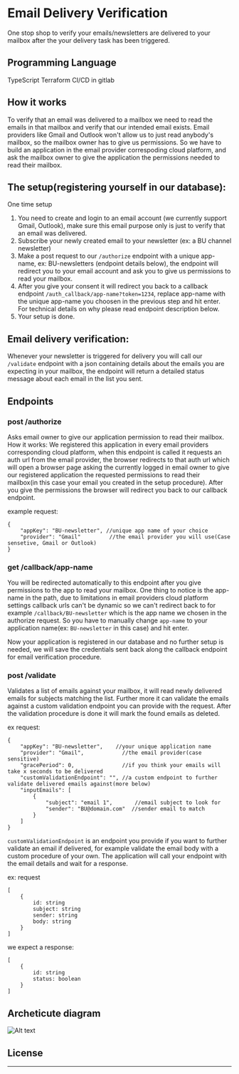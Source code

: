 # Email Delivery Verification

One stop shop to verify your emails/newsletters are delivered to your mailbox after the your delivery task has been triggered.

## Programming Language

TypeScript
Terraform
CI/CD in gitlab

## How it  works

To verify that an email was delivered to a mailbox we need to read the emails in that mailbox and verify that our intended email exists.
Email providers like Gmail and Outlook won't allow us to just read anybody's mailbox, so the mailbox owner has to give us permissions. So we have to build an application in the email provider correspoding cloud platform, and ask the mailbox owner to give the application the permissions needed to read their mailbox.

## The setup(registering yourself in our database):

One time setup
1. You need to create and login to an email account (we currently support Gmail, Outlook), make sure this email purpose only is just to verify that an email was delivered.
2. Subscribe your newly created email to your newsletter (ex: a BU channel newsletter)
3. Make a post request to our `/authorize` endpoint with a unique app-name, ex: BU-newsletters (endpoint details below), the endpoint will redirect you to your email account and ask you to give us permissions to read your mailbox.
4. After you give your consent it will redirect you back to a callback endpoint `/auth_callback/app-name?token=1234`, replace app-name with the unique app-name you choosen in the previous step and hit enter. For technical details on why please read endpoint description below.
5. Your setup is done.

## Email delivery verification:
Whenever your newsletter is triggered for delivery you will call our `/validate` endpoint with a json containing details about the emails you are expecting in your mailbox, the endpoint will return a detailed status message about each email in the list you sent.

## Endpoints

### post /authorize

Asks email owner to give our application permission to read their mailbox.
How it works:
We registered this application in every email providers corresponding cloud platform, when this endpoint is called it requests an auth url from the email provider, the browser redirects to that auth url which will open a browser page asking the currently logged in email owner to give our registered application the requested permissions to read their mailbox(in this case your email you created in the setup procedure).
After you give the permissions the browser will redirect you back to our callback endpoint.

example request: 
```
{
    "appKey": "BU-newsletter", //unique app name of your choice
    "provider": "Gmail"         //the email provider you will use(Case sensetive, Gmail or Outlook)
}
```

### get /callback/app-name

You will be redirected automatically to this endpoint after you give permissions to the app to read your mailbox.
One thing to notice is the app-name in the path, due to limitations in email providers cloud platform settings callback urls can't be dynamic so we can't redirect back to for example `/callback/BU-newsletter` which is the app name we chosen in the authorize request.
So you have to manually change `app-name` to your application name(ex: `BU-newsletter` in this case) and hit enter.

Now your application is registered in our database and no further setup is needed, we will save the credentials sent back along the callback endpoint for email verification procedure.

### post /validate

Validates a list of emails against your mailbox, it will read newly delivered emails for subjects matching the list. Further more it can validate the emails against a custom validation endpoint you can provide with the request.
After the validation procedure is done it will mark the found emails as deleted.

ex request:
```
{
    "appKey": "BU-newsletter",    //your unique application name
    "provider": "Gmail",            //the email provider(case sensitive)
    "gracePeriod": 0,               //if you think your emails will take x seconds to be delivered
    "customValidationEndpoint": "", //a custom endpoint to further validate delivered emails against(more below)
    "inputEmails": [
        {
            "subject": "email 1",       //email subject to look for
            "sender": "BU@domain.com"  //sender email to match
        }
    ]
}
```

`customValidationEndpoint` is an endpoint you provide if you want to further validate an email if delivered, for example validate the email body with a custom procedure of your own. The application will call your endpoint with the email details and wait for a response.

ex: request
```
[
    {
        id: string
        subject: string
        sender: string
        body: string
    }
]
```

we expect a response:
```
[
    {
        id: string
        status: boolean
    }
]
```

## Archeticute diagram

![Alt text](docs/archetictural_diagram.jpg "archetictural diagram")

## License
----
